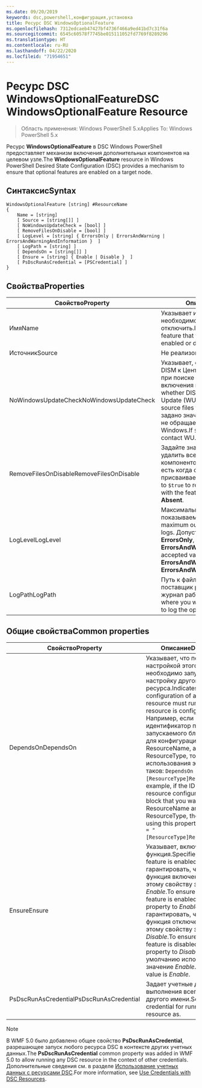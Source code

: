 ```yaml
---
ms.date: 09/20/2019
keywords: dsc,powershell,конфигурация,установка
title: Ресурс DSC WindowsOptionalFeature
ms.openlocfilehash: 7312edcaeb47427bf4736f466a9ed41bd7c31f6a
ms.sourcegitcommit: 6545c60578f7745be015111052fd7769f8289296
ms.translationtype: HT
ms.contentlocale: ru-RU
ms.lasthandoff: 04/22/2020
ms.locfileid: "71954651"
---
```

# <a name="dsc-windowsoptionalfeature-resource"></a><span data-ttu-id="e3bc0-103">Ресурс DSC WindowsOptionalFeature</span><span class="sxs-lookup"><span data-stu-id="e3bc0-103">DSC WindowsOptionalFeature Resource</span></span>

> <span data-ttu-id="e3bc0-104">Область применения: Windows PowerShell 5.x</span><span class="sxs-lookup"><span data-stu-id="e3bc0-104">Applies To: Windows PowerShell 5.x</span></span>

<span data-ttu-id="e3bc0-105">Ресурс **WindowsOptionalFeature** в DSC Windows PowerShell предоставляет механизм включения дополнительных компонентов на целевом узле.</span><span class="sxs-lookup"><span data-stu-id="e3bc0-105">The **WindowsOptionalFeature** resource in Windows PowerShell Desired State Configuration (DSC) provides a mechanism to ensure that optional features are enabled on a target node.</span></span>

## <a name="syntax"></a><span data-ttu-id="e3bc0-106">Синтаксис</span><span class="sxs-lookup"><span data-stu-id="e3bc0-106">Syntax</span></span>

```Syntax
WindowsOptionalFeature [string] #ResourceName
{
    Name = [string]
    [ Source = [string[]] ]
    [ NoWindowsUpdateCheck = [bool] ]
    [ RemoveFilesOnDisable = [bool] ]
    [ LogLevel = [string] { ErrorsOnly | ErrorsAndWarning | ErrorsAndWarningAndInformation }  ]
    [ LogPath = [string] ]
    [ DependsOn = [string[]] ]
    [ Ensure = [string] { Enable | Disable }  ]
    [ PsDscRunAsCredential = [PSCredential] ]
}
```

## <a name="properties"></a><span data-ttu-id="e3bc0-107">Свойства</span><span class="sxs-lookup"><span data-stu-id="e3bc0-107">Properties</span></span>

|<span data-ttu-id="e3bc0-108">Свойство</span><span class="sxs-lookup"><span data-stu-id="e3bc0-108">Property</span></span> |<span data-ttu-id="e3bc0-109">Описание</span><span class="sxs-lookup"><span data-stu-id="e3bc0-109">Description</span></span> |
|---|---|
|<span data-ttu-id="e3bc0-110">Имя</span><span class="sxs-lookup"><span data-stu-id="e3bc0-110">Name</span></span> |<span data-ttu-id="e3bc0-111">Указывает имя компонента, который необходимо включить или отключить.</span><span class="sxs-lookup"><span data-stu-id="e3bc0-111">Indicates the name of the feature that you want to ensure is enabled or disabled.</span></span> |
|<span data-ttu-id="e3bc0-112">Источник</span><span class="sxs-lookup"><span data-stu-id="e3bc0-112">Source</span></span> |<span data-ttu-id="e3bc0-113">Не реализовано.</span><span class="sxs-lookup"><span data-stu-id="e3bc0-113">Not implemented.</span></span> |
|<span data-ttu-id="e3bc0-114">NoWindowsUpdateCheck</span><span class="sxs-lookup"><span data-stu-id="e3bc0-114">NoWindowsUpdateCheck</span></span> |<span data-ttu-id="e3bc0-115">Указывает, обращается ли система DISM к Центру обновления Windows при поиске исходных файлов для включения компонента.</span><span class="sxs-lookup"><span data-stu-id="e3bc0-115">Specifies whether DISM contacts Windows Update (WU) when searching for the source files to enable a feature.</span></span> <span data-ttu-id="e3bc0-116">Если задано значение `$true`, система DISM не обращается к Центру обновления Windows.</span><span class="sxs-lookup"><span data-stu-id="e3bc0-116">If `$true`, DISM does not contact WU.</span></span> |
|<span data-ttu-id="e3bc0-117">RemoveFilesOnDisable</span><span class="sxs-lookup"><span data-stu-id="e3bc0-117">RemoveFilesOnDisable</span></span> |<span data-ttu-id="e3bc0-118">Задайте значение `$true`, чтобы удалить все файлы, связанные с компонентом, при его отключении (то есть когда свойству **Ensure** присваивается значение **Absent**).</span><span class="sxs-lookup"><span data-stu-id="e3bc0-118">Set to `$true` to remove all files associated with the feature when **Ensure** is set to **Absent**.</span></span> |
|<span data-ttu-id="e3bc0-119">LogLevel</span><span class="sxs-lookup"><span data-stu-id="e3bc0-119">LogLevel</span></span> |<span data-ttu-id="e3bc0-120">Максимальный уровень результатов, показываемый в журналах.</span><span class="sxs-lookup"><span data-stu-id="e3bc0-120">The maximum output level shown in the logs.</span></span> <span data-ttu-id="e3bc0-121">Допустимые значения: **ErrorsOnly**, **ErrorsAndWarning** и **ErrorsAndWarningAndInformation**.</span><span class="sxs-lookup"><span data-stu-id="e3bc0-121">The accepted values are: **ErrorsOnly**, **ErrorsAndWarning**, and **ErrorsAndWarningAndInformation**.</span></span> |
|<span data-ttu-id="e3bc0-122">LogPath</span><span class="sxs-lookup"><span data-stu-id="e3bc0-122">LogPath</span></span> |<span data-ttu-id="e3bc0-123">Путь к файлу журнала, в котором поставщик ресурсов должен вести журнал работы.</span><span class="sxs-lookup"><span data-stu-id="e3bc0-123">The path to a log file where you want the resource provider to log the operation.</span></span> |

## <a name="common-properties"></a><span data-ttu-id="e3bc0-124">Общие свойства</span><span class="sxs-lookup"><span data-stu-id="e3bc0-124">Common properties</span></span>

|<span data-ttu-id="e3bc0-125">Свойство</span><span class="sxs-lookup"><span data-stu-id="e3bc0-125">Property</span></span> |<span data-ttu-id="e3bc0-126">Описание</span><span class="sxs-lookup"><span data-stu-id="e3bc0-126">Description</span></span> |
|---|---|
|<span data-ttu-id="e3bc0-127">DependsOn</span><span class="sxs-lookup"><span data-stu-id="e3bc0-127">DependsOn</span></span> |<span data-ttu-id="e3bc0-128">Указывает, что перед настройкой этого ресурса необходимо запустить настройку другого ресурса.</span><span class="sxs-lookup"><span data-stu-id="e3bc0-128">Indicates that the configuration of another resource must run before this resource is configured.</span></span> <span data-ttu-id="e3bc0-129">Например, если идентификатор первого запускаемого блока сценария для конфигурации ресурса — ResourceName, а его тип — ResourceType, то синтаксис использования этого свойства таков: `DependsOn = "[ResourceType]ResourceName"`.</span><span class="sxs-lookup"><span data-stu-id="e3bc0-129">For example, if the ID of the resource configuration script block that you want to run first is ResourceName and its type is ResourceType, the syntax for using this property is `DependsOn = "[ResourceType]ResourceName"`.</span></span> |
|<span data-ttu-id="e3bc0-130">Ensure</span><span class="sxs-lookup"><span data-stu-id="e3bc0-130">Ensure</span></span> |<span data-ttu-id="e3bc0-131">Указывает, включена ли функция.</span><span class="sxs-lookup"><span data-stu-id="e3bc0-131">Specifies whether the feature is enabled.</span></span> <span data-ttu-id="e3bc0-132">Чтобы гарантировать, что эта функция включена, присвойте этому свойству значение _Enable_.</span><span class="sxs-lookup"><span data-stu-id="e3bc0-132">To ensure that the feature is enabled, set this property to _Enable_.</span></span> <span data-ttu-id="e3bc0-133">Чтобы гарантировать, что эта функция отключена, присвойте этому свойству значение _Disable_.</span><span class="sxs-lookup"><span data-stu-id="e3bc0-133">To ensure that the feature is disabled, set the property to _Disable_.</span></span> <span data-ttu-id="e3bc0-134">По умолчанию используется значение _Enable_.</span><span class="sxs-lookup"><span data-stu-id="e3bc0-134">The default value is _Enable_.</span></span> |
|<span data-ttu-id="e3bc0-135">PsDscRunAsCredential</span><span class="sxs-lookup"><span data-stu-id="e3bc0-135">PsDscRunAsCredential</span></span> |<span data-ttu-id="e3bc0-136">Задает учетные данные для выполнения всего ресурса от другого имени.</span><span class="sxs-lookup"><span data-stu-id="e3bc0-136">Sets the credential for running the entire resource as.</span></span> |

> [!NOTE]
> <span data-ttu-id="e3bc0-137">В WMF 5.0 было добавлено общее свойство **PsDscRunAsCredential**, разрешающее запуск любого ресурса DSC в контексте других учетных данных.</span><span class="sxs-lookup"><span data-stu-id="e3bc0-137">The **PsDscRunAsCredential** common property was added in WMF 5.0 to allow running any DSC resource in the context of other credentials.</span></span> <span data-ttu-id="e3bc0-138">Дополнительные сведения см. в разделе [Использование учетных данных с ресурсами DSC](../../../configurations/runasuser.md).</span><span class="sxs-lookup"><span data-stu-id="e3bc0-138">For more information, see [Use Credentials with DSC Resources](../../../configurations/runasuser.md).</span></span>